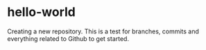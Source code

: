# hello-world
Creating a new repository.
This is a test for branches, commits and everything related to Github to get started.
